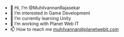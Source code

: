 - 👋 Hi, I’m @MuhilvannanRajasekar
- 👀 I’m interested in Game Development
- 🌱 I’m currently learning Unity
- 💞️ I’m working with Planet Web IT
- 📫 How to reach me muhilvannan@planetwebit.com

<!---
MR-PWI/MR-PWI is a ✨ special ✨ repository because its `README.md` (this file) appears on your GitHub profile.
You can click the Preview link to take a look at your changes.
--->
